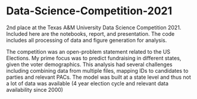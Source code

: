 # Data-Science-Competition-2021
2nd place at the Texas A&amp;M University Data Science Competition 2021. Included here are the notebooks, report, and presentation. 
The code includes all processing of data and figure generation for analysis. 

The competition was an open-problem statement related to the US Elections. My prime focus was to predict fundraising in different states, given the voter demographics. This analysis had several challenges including combining data from multiple files, mapping IDs to candidates to parties and relevant PACs. The model was built at a state level and thus not a lot of data was available (4 year election cycle and relevant data availability since 2000) 
